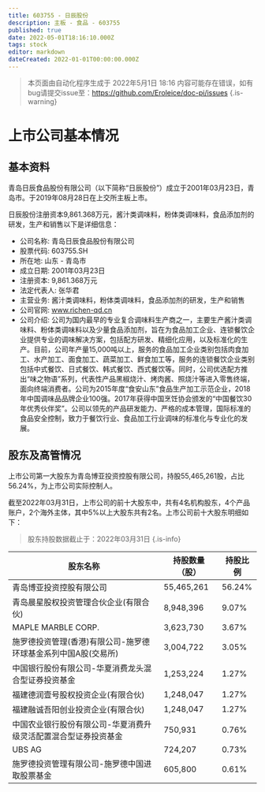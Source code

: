 ```yaml
---
title: 603755 - 日辰股份
description: 主板 - 食品 - 603755
published: true
date: 2022-05-01T18:16:10.000Z
tags: stock
editor: markdown
dateCreated: 2022-01-01T00:00:00.000Z
---
```


> 本页面由自动化程序生成于 2022年5月1日 18:16
> 内容可能存在错误，如有bug请提交issue至：https://github.com/Eroleice/doc-pi/issues
{.is-warning}

# 上市公司基本情况

## 基本资料

青岛日辰食品股份有限公司（以下简称“日辰股份”）成立于2001年03月23日，青岛市。于2019年08月28日在上交所主板上市。

日辰股份注册资本9,861.368万元，酱汁类调味料，粉体类调味料，食品添加剂的研发，生产和销售以下是详细信息：

- 公司名称: 青岛日辰食品股份有限公司
- 股票代码: 603755.SH
- 所在地: 山东 - 青岛市
- 成立日期: 2001年03月23日
- 注册资本: 9,861.368万元
- 法定代表人: 张华君
- 主营业务: 酱汁类调味料，粉体类调味料，食品添加剂的研发，生产和销售
- 公司官网: www.richen-qd.cn
- 公司介绍: 公司为国内最早的专业复合调味料生产商之一，主要生产酱汁类调味料、粉体类调味料以及少量食品添加剂，旨在为食品加工企业、连锁餐饮企业提供专业的调味解决方案，包括配方研发、精细化应用，以及标准化的生产。目前，公司年产量15,000吨以上，服务的食品加工企业类别包括肉食加工、水产加工、面食加工、蔬菜加工、鲜食加工等，服务的连锁餐饮企业类别包括中式餐饮、日式餐饮、韩式餐饮、西式餐饮等。同时，公司优选配方推出“味之物语”系列，代表性产品黑椒烧汁、烤肉酱、照烧汁等进入零售终端，面向终端消费者。公司为2015年度“食安山东”食品生产加工示范企业，2018年中国调味品品牌企业100强。2017年获得中国烹饪协会颁发的“中国餐饮30年优秀伙伴奖”。公司以领先的产品研发能力、严格的成本管理，国际标准的食品安全控制，致力于餐饮行业、食品加工行业调味的标准化与专业化的发展。


## 股东及高管情况

上市公司第一大股东为青岛博亚投资控股有限公司，持股55,465,261股，占比56.24%，为上市公司实际控制人。

截至2022年03月31日，上市公司的前十大股东中，共有4名机构股东，4个产品账户，2个海外主体，其中5%以上大股东共有2名。上市公司前十大股东明细如下：

> 股东持股数据截止于：2022年03月31日
{.is-info}

| 股东名称 | 持股数量（股） | 持股比例 |
| --- | --- | --- |
| 青岛博亚投资控股有限公司 | 55,465,261 | 56.24% |
| 青岛晨星股权投资管理合伙企业(有限合伙) | 8,948,396 | 9.07% |
| MAPLE MARBLE CORP. | 3,623,730 | 3.67% |
| 施罗德投资管理(香港)有限公司-施罗德环球基金系列中国A股(交易所) | 3,004,722 | 3.05% |
| 中国银行股份有限公司-华夏消费龙头混合型证券投资基金 | 1,253,224 | 1.27% |
| 福建德润壹号股权投资企业(有限合伙) | 1,248,047 | 1.27% |
| 福建融诚吾阳创业投资企业(有限合伙) | 1,248,047 | 1.27% |
| 中国农业银行股份有限公司-华夏消费升级灵活配置混合型证券投资基金 | 750,931 | 0.76% |
| UBS   AG | 724,207 | 0.73% |
| 施罗德投资管理有限公司-施罗德中国进取股票基金 | 605,800 | 0.61% |




